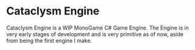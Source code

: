 # Cataclysm Engine
Cataclysm Engine is a WIP MonoGame C# Game Engine. The Engine is in very early stages of development and is very primitive as of now, aside from being the first engine I make.

